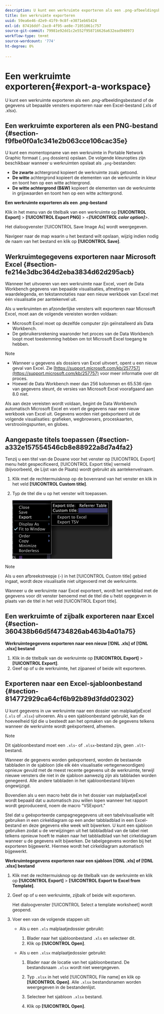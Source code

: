 ```yaml
---
description: U kunt een werkruimte exporteren als een .png-afbeeldingsbestand of de gegevens uit bepaalde vensters exporteren naar een Excel-bestand (.xls of .xlsx).
title: Een werkruimte exporteren
uuid: 59ea6e46-d2e9-41f9-9c8f-e3071eb65424
exl-id: 87416ddf-2ac0-4f95-ae8e-71051061c757
source-git-commit: 79981e92dd1c2e552f958716626a632ead940973
workflow-type: tm+mt
source-wordcount: '774'
ht-degree: 0%

---
```


# Een werkruimte exporteren{#export-a-workspace}

U kunt een werkruimte exporteren als een .png-afbeeldingsbestand of de gegevens uit bepaalde vensters exporteren naar een Excel-bestand (.xls of .xlsx).

## Een werkruimte exporteren als een PNG-bestand {#section-f9fbe0f0a1c341e2b063cce106cac35e}

U kunt een momentopname van een werkruimte in Portable Network Graphic formaat (`.png` dossiers) opslaan. De volgende kleuropties zijn beschikbaar wanneer u werkruimten opslaat als `.png`-bestanden:

* **De zwarte** achtergrond kopieert de werkruimte zoals getoond.
* **De witte** achtergrond kopieert de elementen van de werkruimte in kleur en toont hen op een witte achtergrond.
* **De witte achtergrond (B&amp;W)** kopieert de elementen van de werkruimte in grijswaarden en toont hen op een witte achtergrond.

**Een werkruimte exporteren als een .png-bestand**

Klik in het menu van de titelbalk van een werkruimte op **[!UICONTROL Export]** > **[!UICONTROL Export PNG]** > *&lt;**[!UICONTROL color option]**>*.

Het dialoogvenster [!UICONTROL Save Image As] wordt weergegeven.

Navigeer naar de map waarin u het bestand wilt opslaan, wijzig indien nodig de naam van het bestand en klik op **[!UICONTROL Save]**.

## Werkruimtegegevens exporteren naar Microsoft Excel {#section-fe214e3dbc364d2eba3834d62d295acb}

Wanneer het uitvoeren van een werkruimte naar Excel, voert de Data Workbench gegevens van bepaalde visualisaties, afmeting en waardelegenda, en tekstannotaties naar een nieuw werkboek van Excel met één visualisatie per aantekenvel uit.

Als u werkruimten en afzonderlijke vensters wilt exporteren naar Microsoft Excel, moet aan de volgende vereisten worden voldaan:

* Microsoft Excel moet op dezelfde computer zijn geïnstalleerd als Data Workbench.
* De gebruikersrekening waaronder het proces van de Data Workbench loopt moet toestemming hebben om tot Microsoft Excel toegang te hebben.

>[!NOTE]
>
>* Wanneer u gegevens als dossiers van Excel uitvoert, opent u een nieuw geval van Excel. Zie [https://support.microsoft.com/kb/257757](https://support.microsoft.com/kb/257757) voor meer informatie over dit proces.
>* Hoewel de Data Workbench meer dan 256 kolommen en 65.536 rijen van gegevens steunt, de versies van Microsoft Excel voorafgaand aan 8.0 niet.
>


Als aan deze vereisten wordt voldaan, begint de Data Workbench automatisch Microsoft Excel en voert de gegevens naar een nieuw werkboek van Excel uit. Gegevens worden niet geëxporteerd uit de volgende visualisaties: grafieken, wegbrowsers, proceskaarten, verstrooiingspunten, en globes.

## Aangepaste titels toepassen {#section-a332e157554546cb8e88922a8d7a4fa2}

Tenzij u een titel van de Douane voor het venster op [!UICONTROL Export] menu hebt gespecificeerd, [!UICONTROL Export title] vermeld (bijvoorbeeld, de Lijst van de Plaats) wordt gebruikt als aantekenvelnaam.

1. Klik met de rechtermuisknop op de bovenrand van het venster en klik in het veld **[!UICONTROL Custom title]**.
1. Typ de titel die u op het venster wilt toepassen.

   ![](assets/mnu_window_TitleBar_Export.png)

>[!NOTE]
>
>Als u een afbreekstreepje (-) in het [!UICONTROL Custom title] gebied ingaat, wordt deze visualisatie niet uitgevoerd met de werkruimte.

Wanneer u de werkruimte naar Excel exporteert, wordt het werkblad met de gegevens voor dit venster benoemd met de titel die u hebt opgegeven in plaats van de titel in het veld [!UICONTROL Export title].

## Een werkruimte of zijbalk exporteren naar Excel {#section-360438b66d5f4734826ab463b4a01a75}

**Werkruimtegegevens exporteren naar een nieuw  [!DNL .xls] of  [!DNL .xlsx] bestand**

1. Klik in de titelbalk van de werkruimte op **[!UICONTROL Export]** > **[!UICONTROL Export]**.
1. Geef op of u de werkruimte, het zijpaneel of beide wilt exporteren.

## Exporteren naar een Excel-sjabloonbestand {#section-814772929ca64cf6b92b89d3fdd02302}

U kunt gegevens in uw werkruimte naar een dossier van malplaatjeExcel (`.xls` of `.xlsx`) uitvoeren. Als u een sjabloonbestand gebruikt, kan de hoeveelheid tijd die u besteedt aan het opmaken van de gegevens telkens wanneer de werkruimte wordt geëxporteerd, afnemen.

>[!NOTE]
>
>Dit sjabloonbestand moet een `.xls`- of `.xlsx`-bestand zijn, geen `.xlt`-bestand.

Wanneer de gegevens worden geëxporteerd, worden de bestaande tabbladen in de sjabloon (die elk één visualisatie vertegenwoordigen) opnieuw gevuld met de meest recente gegevens uit de werkruimte, terwijl nieuwe vensters die niet in de sjabloon aanwezig zijn als tabbladen worden genegeerd. Alle andere tabbladen in het sjabloonbestand blijven ongewijzigd.

Bovendien als u een macro hebt die in het dossier van malplaatjeExcel wordt bepaald dat u automatisch zou willen lopen wanneer het rapport wordt geproduceerd, noem de macro &quot;VSExport.&quot;

Stel dat u geëxporteerde campagnegegevens uit een tabelvisualisatie wilt gebruiken in een cirkeldiagram op een ander tabbladblad in een Excel-bestand en deze gegevens elke week wilt bijwerken. U kunt een sjabloon gebruiken zodat u de verwijzingen uit het tabbladblad van de tabel niet telkens opnieuw hoeft te maken naar het tabbladblad van het cirkeldiagram wanneer u de gegevens wilt bijwerken. De tabelgegevens worden bij het exporteren bijgewerkt. Hiermee wordt het cirkeldiagram automatisch bijgewerkt.

**Werkruimtegegevens exporteren naar een sjabloon  [!DNL .xls] of  [!DNL .xlsx] bestand**

1. Klik met de rechtermuisknop op de titelbalk van de werkruimte en klik op **[!UICONTROL Export]** > **[!UICONTROL Export to Excel from Template]**.
1. Geef op of u een werkruimte, zijbalk of beide wilt exporteren.

   Het dialoogvenster [!UICONTROL Select a template worksheet] wordt geopend.

1. Voer een van de volgende stappen uit:

   * Als u een `.xls` malplaatjedossier gebruikt:

      1. Blader naar het sjabloonbestand `.xls` en selecteer dit.
      1. Klik op **[!UICONTROL Open]**.
   * Als u een `.xlsx` malplaatjedossier gebruikt:

      1. Blader naar de locatie van het sjabloonbestand. De bestandsnaam `.xlsx` wordt niet weergegeven.
      1. Typ `.xlsx` in het veld [!UICONTROL File name] en klik op **[!UICONTROL Open]**. Alle `.xlsx` bestandsnamen worden weergegeven in de bestandenlijst.

      1. Selecteer het sjabloon `.xlsx` bestand.
      1. Klik op **[!UICONTROL Open]**.
